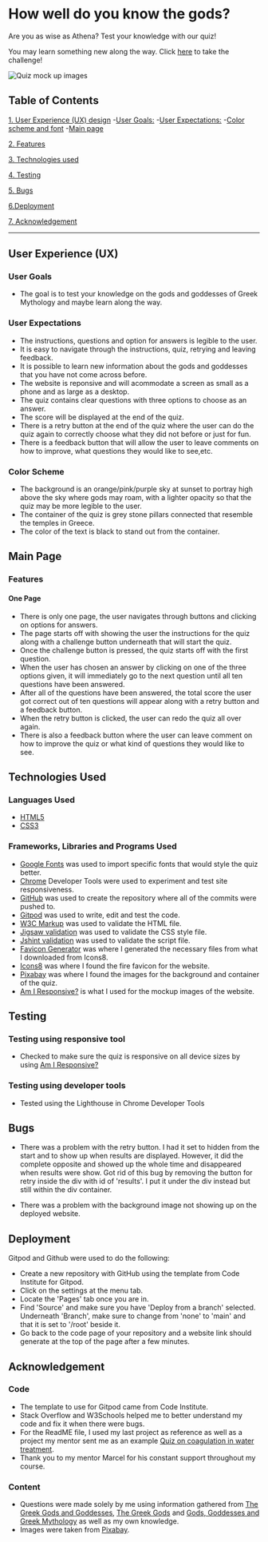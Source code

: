 # How well do you know the gods?
Are you as wise as Athena? Test your knowledge with our quiz!

You may learn something new along the way. Click [here](https://jrxmae.github.io/pp2-quiz/) to take the challenge!

![Quiz mock up images]()


## Table of Contents
[1. User Experience (UX) design](#ux)
    -[User Goals:](#user-goals)
    -[User Expectations:](#user-expectations)
    -[Color scheme and font](#color-scheme)
    -[Main page](#home-page)

[2. Features](#features)

[3. Technologies used](#technologies-used)

[4. Testing](#testing)

[5. Bugs](#bugs)

[6.Deployment](#deployment)

[7. Acknowledgement](#acknowledgement)


***

## User Experience (UX)

### User Goals

* The goal is to test your knowledge on the gods and goddesses of Greek Mythology and maybe learn along the way.

### User Expectations

* The instructions, questions and option for answers is legible to the user.
* It is easy to navigate through the instructions, quiz, retrying and leaving feedback.
* It is possible to learn new information about the gods and goddesses that you have not come across before.
* The website is reponsive and will acommodate a screen as small as a phone and as large as a desktop.
* The quiz contains clear questions with three options to choose as an answer.
* The score will be displayed at the end of the quiz.
* There is a retry button at the end of the quiz where the user can do the quiz again to correctly choose what they did not before or just for fun.
* There is a feedback button that will allow the user to leave comments on how to improve, what questions they would like to see,etc.


### Color Scheme
* The background is an orange/pink/purple sky at sunset to portray high above the sky where gods may roam, with a lighter opacity so that the quiz may be more legible to the user.
* The container of the quiz is grey stone pillars connected that resemble the temples in Greece.
* The color of the text is black to stand out from the container.

## Main Page

### Features

#### One Page

- There is only one page, the user navigates through buttons and clicking on options for answers.
- The page starts off with showing the user the instructions for the quiz along with a challenge button underneath that will start the quiz.
- Once the challenge button is pressed, the quiz starts off with the first question.
- When the user has chosen an answer by clicking on one of the three options given, it will immediately go to the next question until all ten questions have been answered.
- After all of the questions have been answered, the total score the user got correct out of ten questions will appear along with a retry button and a feedback button.
- When the retry button is clicked, the user can redo the quiz all over again.
- There is also a feedback button where the user can leave comment on how to improve the quiz or what kind of questions they would like to see.

## Technologies Used

### Languages Used
- [HTML5](https://en.wikipedia.org/wiki/HTML5)
- [CSS3](https://en.wikipedia.org/wiki/CSS)

### Frameworks, Libraries and Programs Used
- [Google Fonts](https://fonts.google.com/) was used to import specific fonts that would style the quiz better.
- [Chrome](https://www.google.com/intl/en_uk/chrome/) Developer Tools were used to experiment and test site responsiveness.
- [GitHub](https://github.com/) was used to create the repository where all of the commits were pushed to.
- [Gitpod](https://www.gitpod.io/) was used to write, edit and test the code.
- [W3C Markup](https://validator.w3.org/) was used to validate the HTML file.
- [Jigsaw validation](https://jigsaw.w3.org/) was used to validate the CSS style file.
- [Jshint validation](https://jshint.com/) was used to validate the script file.
- [Favicon Generator](https://favicon.io/favicon-converter/#google_vignette/) was where I generated the necessary files from what I downloaded from Icons8.
- [Icons8](https://icons8.com/icons/set/fire/) was where I found the fire favicon for the website.
- [Pixabay](https://pixabay.com/) was where I found the images for the background and container of the quiz.
- [Am I Responsive?](https://ui.dev/amiresponsive/) is what I used for the mockup images of the website.

## Testing
### Testing using responsive tool
- Checked to make sure the quiz is responsive on all device sizes by using [Am I Responsive?]()

### Testing using developer tools
- Tested using the Lighthouse in Chrome Developer Tools


## Bugs
- There was a problem with the retry button. I had it set to hidden from the start and to show up when results are displayed. However, it did the complete opposite and showed up the whole time and disappeared when results were show. Got rid of this bug by removing the button for retry inside the div with id of 'results'. I put it under the div instead but still within the div container.

- There was a problem with the background image not showing up on the deployed website.

## Deployment

Gitpod and Github were used to do the following:
- Create a new repository with GitHub using the template from Code Institute for Gitpod.
- Click on the settings at the menu tab.
- Locate the 'Pages' tab once you are in.
- Find 'Source' and make sure you have 'Deploy from a branch' selected. Underneath 'Branch', make sure to change from 'none' to 'main' and that it is set to '/root' beside it.
- Go back to the code page of your repository and a website link should generate at the top of the page after a few minutes.

## Acknowledgement
### Code
- The template to use for Gitpod came from Code Institute.
- Stack Overflow and W3Schools helped me to better understand my code and fix it when there were bugs.
- For the ReadME file, I used my last project as reference as well as a project my mentor sent me as an example [Quiz on coagulation in water treatment](http://un-ihe.org/).
- Thank you to my mentor Marcel for his constant support throughout my course.

### Content
- Questions were made solely by me using information gathered from [The Greek Gods and Goddesses](https://www.twinkl.ie/blog/the-greek-gods-and-goddesses-facts-for-kids), [The Greek Gods](https://learningmole.com/the-greek-gods-5-fun-facts-about-the-greek-gods/) and [Gods, Goddesses and Greek Mythology](https://www.britannica.com/list/12-greek-gods-and-goddesses) as well as my own knowledge.
- Images were taken from [Pixabay](https://pixabay.com/).



